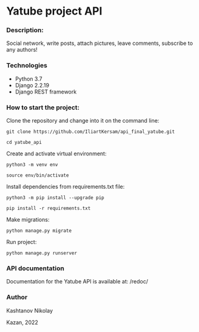 # Yatube project API

### Description:
Social network, write posts, attach pictures, leave comments, subscribe to any authors!
### Technologies
- Python 3.7
- Django 2.2.19
- Django REST framework

### How to start the project:
Clone the repository and change into it on the command line:

```
git clone https://github.com/IliartKersam/api_final_yatube.git
```

```
cd yatube_api
```

Create and activate virtual environment:

```
python3 -m venv env
```

```
source env/bin/activate
```

Install dependencies from requirements.txt file:

```
python3 -m pip install --upgrade pip
```

```
pip install -r requirements.txt
```

Make migrations:

```
python manage.py migrate
```

Run project:

```
python manage.py runserver
```
### API documentation
Documentation for the Yatube API is available at: /redoc/
### Author
Kashtanov Nikolay

Kazan, 2022
